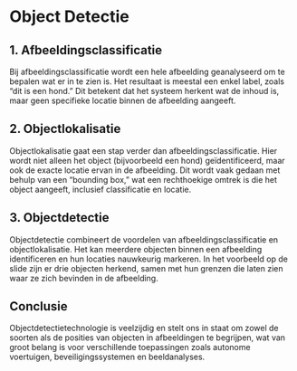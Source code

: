 # Object Detectie

## 1. Afbeeldingsclassificatie
Bij afbeeldingsclassificatie wordt een hele afbeelding geanalyseerd om te bepalen wat er in te zien is. Het resultaat is meestal een enkel label, zoals “dit is een hond.” Dit betekent dat het systeem herkent wat de inhoud is, maar geen specifieke locatie binnen de afbeelding aangeeft.

## 2. Objectlokalisatie
Objectlokalisatie gaat een stap verder dan afbeeldingsclassificatie. Hier wordt niet alleen het object (bijvoorbeeld een hond) geïdentificeerd, maar ook de exacte locatie ervan in de afbeelding. Dit wordt vaak gedaan met behulp van een “bounding box,” wat een rechthoekige omtrek is die het object aangeeft, inclusief classificatie en locatie.

## 3. Objectdetectie
Objectdetectie combineert de voordelen van afbeeldingsclassificatie en objectlokalisatie. Het kan meerdere objecten binnen een afbeelding identificeren en hun locaties nauwkeurig markeren. In het voorbeeld op de slide zijn er drie objecten herkend, samen met hun grenzen die laten zien waar ze zich bevinden in de afbeelding.

## Conclusie
Objectdetectietechnologie is veelzijdig en stelt ons in staat om zowel de soorten als de posities van objecten in afbeeldingen te begrijpen, wat van groot belang is voor verschillende toepassingen zoals autonome voertuigen, beveiligingssystemen en beeldanalyses.
